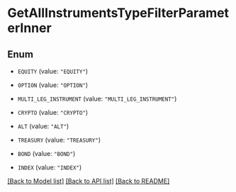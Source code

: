 # GetAllInstrumentsTypeFilterParameterInner

## Enum


* `EQUITY` (value: `"EQUITY"`)

* `OPTION` (value: `"OPTION"`)

* `MULTI_LEG_INSTRUMENT` (value: `"MULTI_LEG_INSTRUMENT"`)

* `CRYPTO` (value: `"CRYPTO"`)

* `ALT` (value: `"ALT"`)

* `TREASURY` (value: `"TREASURY"`)

* `BOND` (value: `"BOND"`)

* `INDEX` (value: `"INDEX"`)


[[Back to Model list]](../README.md#documentation-for-models) [[Back to API list]](../README.md#documentation-for-api-endpoints) [[Back to README]](../README.md)


